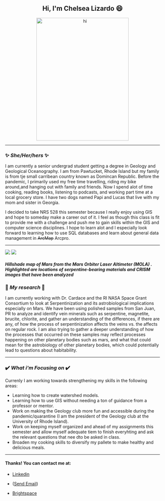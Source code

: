 
## <div align="center"> **Hi, I'm Chelsea Lizardo** :smile: </div>

<p align="center"> 
 <img src="https://user-images.githubusercontent.com/74572380/107051358-5e522b80-679a-11eb-8dbc-06a7b90943a6.jpg" alt="hi" width="300" height="400"> </p>

______________________________________________________________________________________________________________________________________________________________________________


###   :sparkles: *She/Her/hers* :sparkles:
<font size=".01">  I am currently a senior undergrad student getting a degree in Geology and Geological Oceanography. I am from Pawtucket, Rhode Island but my family is from tje small carribean country known as Domincan Republic. Before the pandemic, I primarily used my free time travelling, riding my bike around,and hanging out with family and friends. Now I spend alot of time cooking, reading books, listening to podcasts, and working part time at a local grocery store. I have two dogs named Papi and Lucas that live with my mom and sister in Georgia.  </font> 


<font size=".01"> I decided to take NRS 528 this semester because I really enjoy using GIS and hope to someday make a career out of it. I feel as though this class is fit to provide me with a challenge and push me to gain skills within the GIS and computer science disciplines. I hope to learn alot and I especially look forward to learning how to use SQL databases and learn about general data management  in ~~ArcMap~~ Arcpro. </font> 


______________________________________________________________________________________________________________________________________________________________________________


<img src="https://user-images.githubusercontent.com/74572380/107059974-6fa03580-67a4-11eb-90a3-997d0a053346.png" width=""/> <img src="https://user-images.githubusercontent.com/74572380/107060864-7b402c00-67a5-11eb-80dc-18d71557f241.JPG" width=""/>

##### <font size=".001"> Hillshade map of Mars from the Mars Orbiter Laser Altimeter (MOLA) . Highlighted are locations of serpentine‐bearing materials and CRISM images that have been analyzed </font>


### :lab_coat: *My research* :lab_coat:
<font size=".01"> I am currently working with Dr. Cardace and the RI NASA Space Grant Consortium to look at Serpentinization and its astrobiological implications especially on Mars. We have been using polished samples from San Juan, PR to analyze and identify vein minerals such as serpentine, magnetite, brucite, chlorite, and gather an understanding of the differences, if there are any, of how the process of serpentinization affects the veins vs. the affects on regular rock. I am also trying to gather a deeper understanding of how the processes that occurred on these samples may reflect processes happening on other planetary bodies such as mars, and what that could mean for the astrobiology of other planetary bodies, which could potentially lead to questions about habitability. </font>

 ______________________________________________________________________________________________________________________________________________________________________________
 
 
 ### :heavy_check_mark: *What i'm Focusing on* :heavy_check_mark:
 <font size=".01"> Currenly I am working towards strengthening my skills in the following areas:
* Learning how to create watershed models.
* Learning how to use GIS without needing a ton of guidance from a professor or mentor.
* Work on making the Geology club more fun and accessible during the pandemic/quarantine (I am the president of the Geology club at the University of Rhode Island).
* Work on keeping myself organized and ahead of my assignments this semester and allow myself adequate tiem to finish everyhting and ask the relevant questions that nee dto be asked in class.
* Broaden my cooking skills to diversify my pallete to make healthy and delicious meals.
 
 ______________________________________________________________________________________________________________________________________________________________________________

 
 #### Thanks! You can contact me at:
 * [Linkedin](https://www.linkedin.com/in/chelsea-lizardo-267667153/)
 
 * (<a href = "mailto: chelsea_lizardo@uri.edu">Send Email</a>)
 
 * [Brightspace](https://brightspace.uri.edu/d2l/le/133064/discussions/List)

